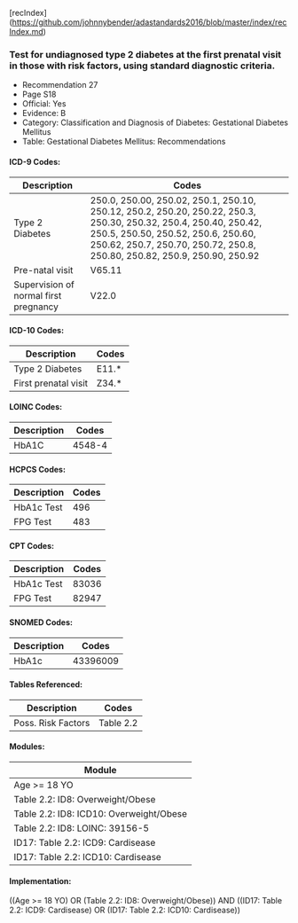 [recIndex] (https://github.com/johnnybender/adastandards2016/blob/master/index/recIndex.md)

### **Test for undiagnosed type 2 diabetes at the first prenatal visit in those with risk factors, using standard diagnostic criteria.**
* Recommendation 27
* Page S18
* Official: Yes
* Evidence: B
* Category: Classification and Diagnosis of Diabetes: Gestational Diabetes Mellitus
* Table: Gestational Diabetes Mellitus: Recommendations

#### ICD-9 Codes:

Description | Codes
----------- | -----
Type 2 Diabetes | 250.0, 250.00, 250.02, 250.1, 250.10, 250.12, 250.2, 250.20, 250.22, 250.3, 250.30, 250.32, 250.4, 250.40, 250.42, 250.5, 250.50, 250.52, 250.6, 250.60, 250.62, 250.7, 250.70, 250.72, 250.8, 250.80, 250.82, 250.9, 250.90, 250.92
Pre-natal visit | V65.11
Supervision of normal first pregnancy | V22.0

#### ICD-10 Codes:

Description | Codes
----------- | -----
Type 2 Diabetes | E11.*
First prenatal visit | Z34.*

#### LOINC Codes:

Description | Codes
----------- | -----
HbA1C | 4548-4

#### HCPCS Codes:

Description | Codes
----------- | -----
HbA1c Test | 496
FPG Test | 483

#### CPT Codes:

Description | Codes
----------- | -----
HbA1c Test | 83036
FPG Test | 82947

#### SNOMED Codes:

Description | Codes
----------- | -----
HbA1c | 43396009

#### Tables Referenced:

Description | Codes
----------- | -----
Poss. Risk Factors | Table 2.2

#### Modules:

Module |
------ |
Age >= 18 YO |
Table 2.2: ID8: Overweight/Obese |
Table 2.2: ID8: ICD10: Overweight/Obese |
Table 2.2: ID8: LOINC: 39156-5 |
ID17: Table 2.2: ICD9: Cardisease |
ID17: Table 2.2: ICD10: Cardisease |

#### Implementation:
((Age >= 18 YO) OR (Table 2.2: ID8: Overweight/Obese)) AND ((ID17: Table 2.2: ICD9: Cardisease) OR (ID17: Table 2.2: ICD10: Cardisease))
